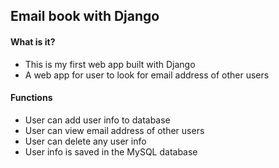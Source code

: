 ## Email book with Django

#### What is it?
- This is my first web app built with Django
- A web app for user to look for email address of other users

#### Functions
- User can add user info to database
- User can view email address of other users
- User can delete any user info
- User info is saved in the MySQL database
